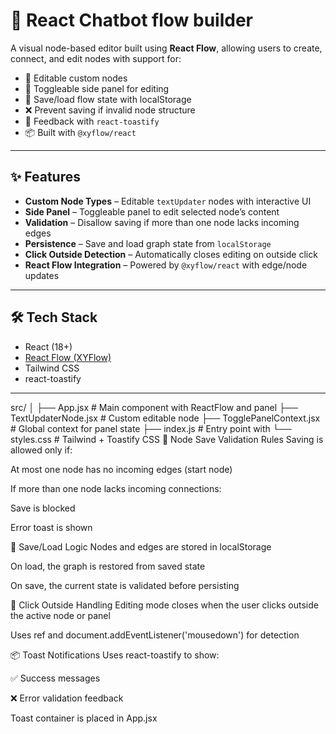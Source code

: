 # 🧠 React Chatbot flow builder

A visual node-based editor built using **React Flow**, allowing users to create, connect, and edit nodes with support for:

- 📝 Editable custom nodes
- 🧭 Toggleable side panel for editing
- 💾 Save/load flow state with localStorage
- ❌ Prevent saving if invalid node structure
- 🔔 Feedback with `react-toastify`
- 📦 Built with `@xyflow/react` 

---

## ✨ Features

- **Custom Node Types** – Editable `textUpdater` nodes with interactive UI
- **Side Panel** – Toggleable panel to edit selected node’s content
- **Validation** – Disallow saving if more than one node lacks incoming edges
- **Persistence** – Save and load graph state from `localStorage`
- **Click Outside Detection** – Automatically closes editing on outside click
- **React Flow Integration** – Powered by `@xyflow/react` with edge/node updates

---

## 🛠 Tech Stack

- React (18+)
- [React Flow (XYFlow)](https://reactflow.dev)
- Tailwind CSS
- react-toastify

---
src/
│
├── App.jsx                   # Main component with ReactFlow and panel
├── TextUpdaterNode.jsx       # Custom editable node
├── TogglePanelContext.jsx    # Global context for panel state
├── index.js                  # Entry point with <ReactFlowProvider>
└── styles.css                # Tailwind + Toastify CSS
🧪 Node Save Validation Rules
Saving is allowed only if:

At most one node has no incoming edges (start node)

If more than one node lacks incoming connections:

Save is blocked

Error toast is shown

💾 Save/Load Logic
Nodes and edges are stored in localStorage

On load, the graph is restored from saved state

On save, the current state is validated before persisting

🧠 Click Outside Handling
Editing mode closes when the user clicks outside the active node or panel

Uses ref and document.addEventListener('mousedown') for detection

📦 Toast Notifications
Uses react-toastify to show:

✅ Success messages

❌ Error validation feedback

Toast container is placed in App.jsx

